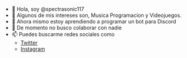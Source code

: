 - 👋 Hola, soy @spectrasonic117
- 👀 Algunos de mis intereses son, Musica Programacion y Videojuegos.
- 🌱 Ahora mismo estoy aprendiendo a programar un bot para Discord
- 💞️ De momento no busco colaborar con nadie
- 📫 Puedes buscarme redes sociales como
	- [Twitter](https://www.twitter.com/spectrasonic117)
	- [Instagram](https://www.instagram.com/spectrasonic117)


<!---
spectrasonic117/spectrasonic117 is a ✨ special ✨ repository because its `README.md` (this file) appears on your GitHub profile.
You can click the Preview link to take a look at your changes.
--->
